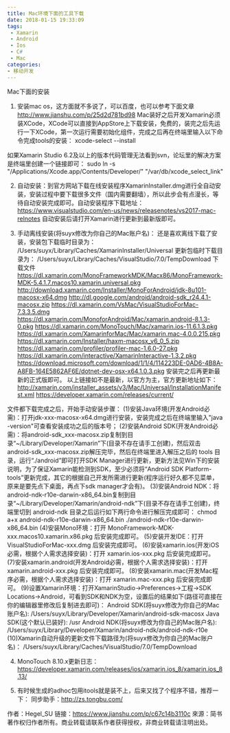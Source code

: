 ```yaml
---
title: Mac环境下面的工具下载
date: 2018-01-15 19:33:09
tags: 
 - Xamarin
 - Android
 - Ios
 - C#
 - Mac
categories: 
- 移动开发
---
```

Mac下面的安装
1. 安装mac os，这方面就不多说了，可以百度，也可以参考下面文章
http://www.jianshu.com/p/25d2d781bd98
Mac装好之后开发Xamarin必须装XCode，XCode可以直接到AppStore上下载安装，免费的，装完之后先运行一下XCode，第一次运行需要初始化组件，完成之后再在终端里输入以下命令完成tools的安装：
xcode-select --install

如果Xamarin Studio 6.2及以上的版本代码管理无法看到svn，论坛里的解决方案是终端里创建一个链接即可：
sudo ln -s "/Applications/Xcode.app/Contents/Developer/" "/var/db/xcode_select_link"

2. 自动安装：到官方网站下载在线安装程序XamarinInstaller.dmg进行全自动安装，安装过程中要下载很多文件（国内需要翻墙），所以此步会有点漫长，等待自动安装完成即可。自动安装程序下载地址：
https://www.visualstudio.com/en-us/news/releasenotes/vs2017-mac-relnotes
自动安装后请打开Xamarin进行更新到最新版即可。

3. 手动离线安装(将suyx修改为你自己的Mac账户名)：
还是喜欢离线下载了安装，安装包下载临时目录为：
/Users/suyx/Library/Caches/XamarinInstaller/Universal
更新包临时下载目录为：
/Users/suyx/Library/Caches/VisualStudio/7.0/TempDownload
下载文件
https://dl.xamarin.com/MonoFrameworkMDK/Macx86/MonoFramework-MDK-5.4.1.7.macos10.xamarin.universal.pkg
http://download.xamarin.com/Installer/MonoForAndroid/jdk-8u101-macosx-x64.dmg
http://dl.google.com/android/android-sdk_r24.4.1-macosx.zip
https://dl.xamarin.com/VsMac/VisualStudioForMac-7.3.3.5.dmg
https://dl.xamarin.com/MonoforAndroid/Mac/xamarin.android-8.1.3-0.pkg
https://dl.xamarin.com/MonoTouch/Mac/xamarin.ios-11.6.1.3.pkg
https://dl.xamarin.com/XamarinforMac/Mac/xamarin.mac-4.0.0.215.pkg
https://dl.xamarin.com/Installer/haxm-macosx_v6_0_5.zip
https://dl.xamarin.com/profiler/profiler-mac-1.6.0-27.pkg
https://dl.xamarin.com/interactive/XamarinInteractive-1.3.2.pkg
https://download.microsoft.com/download/1/1/4/114223DE-0AD6-4B8A-A8FB-164E5862AF6E/dotnet-dev-osx-x64.1.0.3.pkg
安装完之后再更新最新的正式版即可。
以上链接如不是最新，以官方为主，官方更新地址如下：
http://xamarin.com/installer_assets/v3/Mac/Universal/InstallationManifest.xml
https://developer.xamarin.com/releases/current/

文件都下载完成之后，开始手动安装步骤：
(1)安装Java环境(开发Android必需)：打开jdk-xxx-macosx-x64.dmg进行安装，安装完成之后在终端里输入"java -version"可查看安装成功之后的版本号；
(2)安装Android SDK(开发Android必需)：将android-sdk_xxx-macosx.zip复制到目录“~/Library/Developer/Xamarin”下(目录不存在请手工创建)，然后双击android-sdk_xxx-macosx.zip解压完毕，然后在终端里进入解压之后的 tools 目录，运行“./android”即可打开SDK Manager进行更新，更新方法见Win下的安装说明，为了保证Xamarin能检测到SDK，至少必须将“Android SDK Platform-tools”更新完成，其它的根据自己开发所需进行更新(程序运行好久都不见菜单，原来是要先点下桌面，再点下sdk manager才会有)。
(3)安装Android NDK：将android-ndk-r10e-darwin-x86_64.bin复制到目录“~/Library/Developer/Xamarin/android-ndk”下(目录不存在请手工创建)，终端里切到 android-ndk 目录之后运行如下两行命令进行解压完成即可：
chmod a+x android-ndk-r10e-darwin-x86_64.bin
./android-ndk-r10e-darwin-x86_64.bin
(4)安装Mono环境：打开 MonoFramework-MDK-xxx.macos10.xamarin.x86.pkg 后安装完成即可。
(5)安装开发IDE：打开 VisualStudioForMac-xxx.dmg 后安装完成即可。
(6)安装xamarin.ios(开发iOS必需，根据个人需求选择安装)：打开 xamarin.ios-xxx.pkg 后安装完成即可。
(7)安装xamarin.android(开发Android必需，根据个人需求选择安装)：打开 xamarin.android-xxx.pkg 后安装完成即可。
(8)安装xamarin.mac(开发Mac程序必需，根据个人需求选择安装)：打开 xamarin.mac-xxx.pkg 后安装完成即可。
(9)设置Xamarin环境：打开XamarinStudio->Preferences->工程->SDK Locations->Android，可看到SDK和NDK为空，设置后的结果如下(路径可直接在你的编辑器里修改后复制进去即可)：
Android SDK(将suyx修改为你自己的Mac账户名):
/Users/suyx/Library/Developer/Xamarin/android-sdk-macosx
Java SDK(这个默认已装好):
/usr
Android NDK(将suyx修改为你自己的Mac账户名):
/Users/suyx/Library/Developer/Xamarin/android-ndk/android-ndk-r10e
(10)Xamarin自动升级的更新文件下载路径为(将suyx修改为你自己的Mac账户名)：
/Users/suyx/Library/Caches/VisualStudio/7.0/TempDownload

4. MonoTouch 8.10.x更新日志：
https://developer.xamarin.com/releases/ios/xamarin.ios_8/xamarin.ios_8.13/

5. 有时候生成的adhoc包用itools就是装不上，后来又找了个程序不错，推荐一下：
同步助手：http://zs.tongbu.com/

作者：Hegel_SU
链接：https://www.jianshu.com/p/c67c14b3110c
來源：简书
著作权归作者所有。商业转载请联系作者获得授权，非商业转载请注明出处。